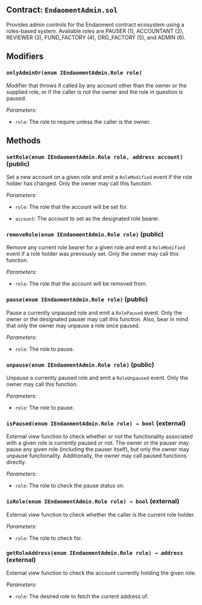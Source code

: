 ## Contract: `EndaomentAdmin.sol`
Provides admin controls for the Endaoment contract ecosystem using
a roles-based system. Available roles are PAUSER (1), ACCOUNTANT (2),
REVIEWER (3), FUND_FACTORY (4), ORG_FACTORY (5), and ADMIN (6).


## Modifiers
### `onlyAdminOr(enum IEndaomentAdmin.Role role)`
Modifier that throws if called by any account other than the owner
or the supplied role, or if the caller is not the owner and the role in
question is paused.



_Parameters:_

- `role`: The role to require unless the caller is the owner.


## Methods
### `setRole(enum IEndaomentAdmin.Role role, address account)` (public)
Set a new account on a given role and emit a `RoleModified` event
if the role holder has changed. Only the owner may call this function.



_Parameters:_
- `role`: The role that the account will be set for.

- `account`: The account to set as the designated role bearer.

### `removeRole(enum IEndaomentAdmin.Role role)` (public)
Remove any current role bearer for a given role and emit a
`RoleModified` event if a role holder was previously set. Only the owner
may call this function.



_Parameters:_
- `role`: The role that the account will be removed from.

### `pause(enum IEndaomentAdmin.Role role)` (public)
Pause a currently unpaused role and emit a `RolePaused` event. Only
the owner or the designated pauser may call this function. Also, bear in
mind that only the owner may unpause a role once paused.



_Parameters:_
- `role`: The role to pause.

### `unpause(enum IEndaomentAdmin.Role role)` (public)
Unpause a currently paused role and emit a `RoleUnpaused` event.
Only the owner may call this function.



_Parameters:_
- `role`: The role to pause.

### `isPaused(enum IEndaomentAdmin.Role role) → bool` (external)
External view function to check whether or not the functionality
associated with a given role is currently paused or not. The owner or the
pauser may pause any given role (including the pauser itself), but only the
owner may unpause functionality. Additionally, the owner may call paused
functions directly.



_Parameters:_
- `role`: The role to check the pause status on.


### `isRole(enum IEndaomentAdmin.Role role) → bool` (external)
External view function to check whether the caller is the current
role holder.



_Parameters:_
- `role`: The role to check for.


### `getRoleAddress(enum IEndaomentAdmin.Role role) → address` (external)
External view function to check the account currently holding the
given role.



_Parameters:_
- `role`: The desired role to fetch the current address of.



